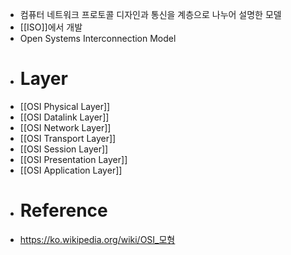 - 컴퓨터 네트워크 프로토콜 디자인과 통신을 계층으로 나누어 설명한 모델
- [[ISO]]에서 개발
- Open Systems Interconnection Model
- # Layer
- [[OSI Physical Layer]]
- [[OSI Datalink Layer]]
- [[OSI Network Layer]]
- [[OSI Transport Layer]]
- [[OSI Session Layer]]
- [[OSI Presentation Layer]]
- [[OSI Application Layer]]
- # Reference
- https://ko.wikipedia.org/wiki/OSI_모형